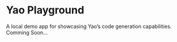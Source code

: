 # Yao Playground
A local demo app for showcasing Yao’s code generation capabilities.
Comming Soon...

